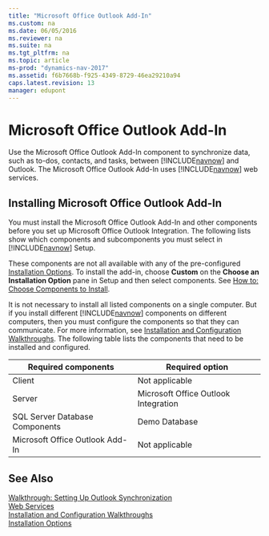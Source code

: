```yaml
---
title: "Microsoft Office Outlook Add-In"
ms.custom: na
ms.date: 06/05/2016
ms.reviewer: na
ms.suite: na
ms.tgt_pltfrm: na
ms.topic: article
ms-prod: "dynamics-nav-2017"
ms.assetid: f6b7668b-f925-4349-8729-46ea29210a94
caps.latest.revision: 13
manager: edupont
---
```

# Microsoft Office Outlook Add-In
Use the Microsoft Office Outlook Add\-In component to synchronize data, such as to\-dos, contacts, and tasks, between [!INCLUDE[navnow](includes/navnow_md.md)] and Outlook. The Microsoft Office Outlook Add\-In uses [!INCLUDE[navnow](includes/navnow_md.md)] web services.  
  
## Installing Microsoft Office Outlook Add\-In  
 You must install the Microsoft Office Outlook Add\-In and other components before you set up Microsoft Office Outlook Integration. The following lists show which components and subcomponents you must select in [!INCLUDE[navnow](includes/navnow_md.md)] Setup.  
  
 These components are not all available with any of the pre\-configured [Installation Options](Installation-Options.md). To install the add\-in, choose **Custom**  on the **Choose an Installation Option** pane in Setup and then select components. See [How to: Choose Components to Install](../Topic/How%20to:%20Choose%20Components%20to%20Install.md).  
  
 It is not necessary to install all listed components on a single computer. But if you install different [!INCLUDE[navnow](includes/navnow_md.md)] components on different computers, then you must configure the components so that they can communicate. For more information, see [Installation and Configuration Walkthroughs](Installation-and-Configuration-Walkthroughs.md). The following table lists the components that need to be installed and configured.  
  
|Required components|Required option|  
|-------------------------|---------------------|  
|Client|Not applicable|  
|Server|Microsoft Office Outlook Integration|  
|SQL Server Database Components|Demo Database|  
|Microsoft Office Outlook Add\-In|Not applicable|  
  
## See Also  
 [Walkthrough: Setting Up Outlook Synchronization](../Topic/Walkthrough:%20Setting%20Up%20Outlook%20Synchronization.md)   
 [Web Services](Web-Services.md)   
 [Installation and Configuration Walkthroughs](Installation-and-Configuration-Walkthroughs.md)   
 [Installation Options](Installation-Options.md)